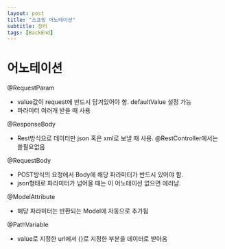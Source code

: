 ```yaml
---
layout: post
title: "스프링 어노테이션"
subtitle: 정리
tags: [BackEnd]
---
```


# 어노테이션

@RequestParam

- value값이 request에 반드시 담겨있어야 함. defaultValue 설정 가능
- 파라미터 여러개 받을 때 사용

@ResponseBody

- Rest방식으로 데이터만 json 혹은 xml로 보낼 때 사용. @RestController에서는 쓸필요없음

@RequestBody

- POST방식의 요청에서 Body에 해당 파라미터가 반드시 있어야 함.
- json형태로 파라미터가 넘어올 때는 이 어노테이션 없으면 에러남.

@ModelAttribute

- 해당 파라미터는 반환되는 Model에 자동으로 추가됨

@PathVariable

- value로 지정한 url에서 {}로 지정한 부분을 데이터로 받아옴

